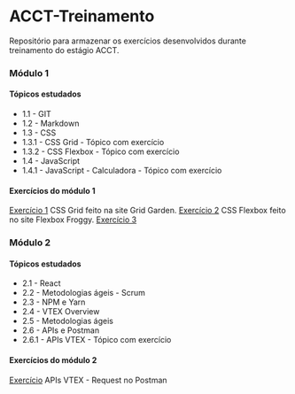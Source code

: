 # ACCT-Treinamento

 Repositório para armazenar os exercícios desenvolvidos durante treinamento do estágio  ACCT.

 ### **Módulo 1**

 #### Tópicos estudados
- 1.1 - GIT
- 1.2 - Markdown
- 1.3 - CSS
- 1.3.1 - CSS Grid - Tópico com exercício 
- 1.3.2 - CSS Flexbox - Tópico com exercício 
- 1.4 - JavaScript
- 1.4.1 - JavaScript - Calculadora - Tópico com exercício 

#### Exercícios do módulo 1
[Exercício 1](https://github.com/galemagalhaes/ACCT-Treinamento/tree/main/estagioMod1/grid) CSS Grid feito na site Grid Garden.
[Exercício 2](https://github.com/galemagalhaes/ACCT-Treinamento/tree/main/estagioMod1/flexbox) CSS Flexbox feito no site Flexbox Froggy.
[Exercício 3](https://github.com/galemagalhaes/ACCT-Treinamento/tree/main/estagioMod1/calculadora2)


### **Módulo 2**

#### Tópicos estudados

- 2.1 - React
- 2.2 - Metodologias ágeis - Scrum
- 2.3 - NPM e Yarn
- 2.4 - VTEX Overview
- 2.5 - Metodologias ágeis
- 2.6 - APIs e Postman
- 2.6.1 - APIs VTEX - Tópico com exercício 

#### Exercícios do módulo 2
[Exercício](https://github.com/galemagalhaes/ACCT-Treinamento/tree/main/estagioMod2/APIs-VTEX) APIs VTEX - Request no Postman
